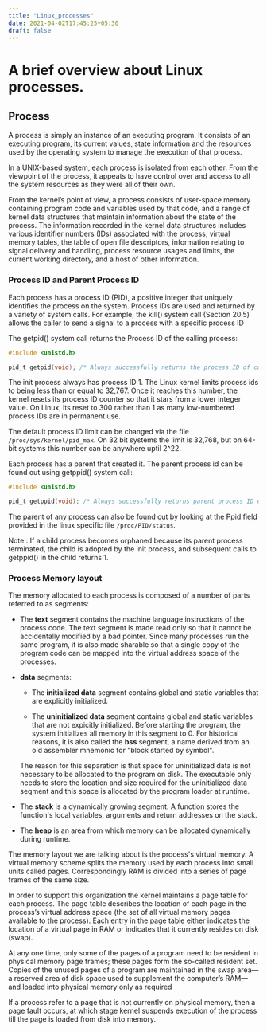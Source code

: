 ```yaml
---
title: "Linux_processes"
date: 2021-04-02T17:45:25+05:30
draft: false
---
```


# A brief overview about Linux processes.

## Process

A process is simply an instance of an executing program.
It consists of an executing program, its current values, state
information and the resources used by the operating system to manage
the execution of that process.

In a UNIX-based system, each process is isolated from each other.
From the viewpoint of the process, it appeats to have control over
and access to all the system resources as they were all of their own.

From the kernel’s point of view, a process consists of user-space memory
containing program code and variables used by that code, and a range of kernel
data structures that maintain information about the state of the process. The
information recorded in the kernel data structures includes various identifier
numbers (IDs) associated with the process, virtual memory tables, the table of
open file descriptors, information relating to signal delivery and handling, 
process resource usages and limits, the current working directory, and
a host of other information.

### Process ID and Parent Process ID

Each process has a process ID (PID), a positive integer that uniquely identifies the
process on the system. Process IDs are used and returned by a variety of system
calls. For example, the kill() system call (Section 20.5) allows the caller to 
send a signal to a process with a specific process ID

The getpid() system call returns the Process ID of the calling process:

```c
#include <unistd.h>

pid_t getpid(void); /* Always successfully returns the process ID of caller */
```

The init process always has process ID 1.
The Linux kernel limits process ids to being less than or equal to 32,767.
Once it reaches this number, the kernel resets its process ID counter so that
it stars from a lower integer value. On Linux, its reset to 300 rather than 1
as many low-numbered process IDs are in permanent use.

The default process ID limit can be changed via the file `/proc/sys/kernel/pid_max`.
On 32 bit systems the limit is 32,768, but on 64-bit systems this number can be
anywhere uptil 2^22.

Each process has a parent that created it. The parent process id can be found out
using getppid() system call:

```c
#include <unistd.h>

pid_t getppid(void); /* Always successfully returns parent process ID of caller */
```

The parent of any process can also be found out by looking at the Ppid field provided
in the linux specific file `/proc/PID/status`.

Note:: If a child process becomes orphaned because its parent process terminated,
the child is adopted by the init process, and subsequent calls to getppid() in the
child returns 1.

### Process Memory layout

The memory allocated to each process is composed of a number of parts
referred to as segments:

* The **text** segment contains the machine language instructions of the
  process code. The text segment is made read only so that it cannot be
  accidentally modified by a bad pointer.
  Since many processes run the same program, it is also made sharable so
  that a single copy of the program code can be mapped into the virtual
  address space of the processes.

* **data** segments:
    * The **initialized data** segment contains global and static variables
      that are explicitly initialized.
    
    * The **uninitialized data** segment contains global and static variables
      that are not expicitly initialized. Before starting the program, the
      system initializes all memory in this segment to 0.
      For historical reasons, it is also called the **bss** segment, a name
      derived from an old assembler mnemonic for "block started by symbol".

    The reason for this separation is that space for uninitialized data is
    not necessary to be allocated to the program on disk. The executable only
    needs to store the location and size required for the uninitialized data
    segment and this space is allocated by the program loader at runtime.

* The **stack** is a dynamically growing segment. A function stores the function's
  local variables, arguments and return addresses on the stack.

* The **heap** is an area from which memory can be allocated dynamically during
  runtime.

The memory layout we are talking about is the process's virtual memory.
A virtual memory scheme splits the memory used by each process into small units
called pages. Correspondingly RAM is divided into a series of page frames of the
same size.

In order to support this organization the kernel maintains a page table for each
process. The page table describes the location of each page in the process’s virtual
address space (the set of all virtual memory pages available to the process).
Each entry in the page table either indicates the location of a virtual page in RAM
or indicates that it currently resides on disk (swap).

At any one time, only some of the pages of a program need
to be resident in physical memory page frames; these pages form the so-called
resident set. Copies of the unused pages of a program are maintained in the swap
area—a reserved area of disk space used to supplement the computer’s RAM—and
loaded into physical memory only as required

If a process refer to a page that is not currently on physical memory, then a page
fault occurs, at which stage kernel suspends execution of the process till the
page is loaded from disk into memory.